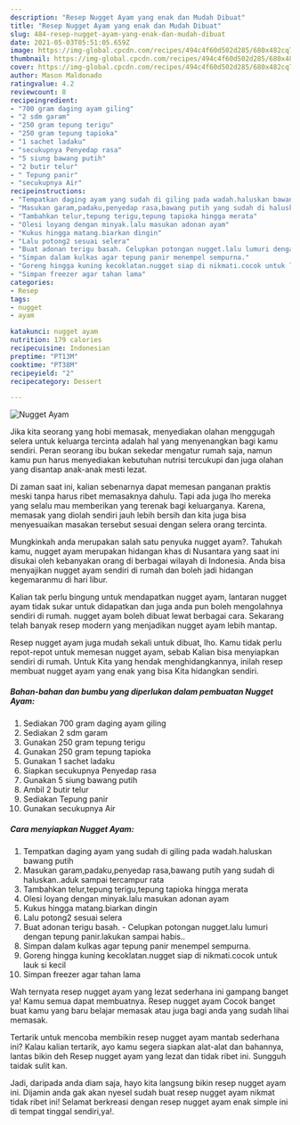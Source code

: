 ```yaml
---
description: "Resep Nugget Ayam yang enak dan Mudah Dibuat"
title: "Resep Nugget Ayam yang enak dan Mudah Dibuat"
slug: 484-resep-nugget-ayam-yang-enak-dan-mudah-dibuat
date: 2021-05-03T05:51:05.659Z
image: https://img-global.cpcdn.com/recipes/494c4f60d502d285/680x482cq70/nugget-ayam-foto-resep-utama.jpg
thumbnail: https://img-global.cpcdn.com/recipes/494c4f60d502d285/680x482cq70/nugget-ayam-foto-resep-utama.jpg
cover: https://img-global.cpcdn.com/recipes/494c4f60d502d285/680x482cq70/nugget-ayam-foto-resep-utama.jpg
author: Mason Maldonado
ratingvalue: 4.2
reviewcount: 8
recipeingredient:
- "700 gram daging ayam giling"
- "2 sdm garam"
- "250 gram tepung terigu"
- "250 gram tepung tapioka"
- "1 sachet ladaku"
- "secukupnya Penyedap rasa"
- "5 siung bawang putih"
- "2 butir telur"
- " Tepung panir"
- "secukupnya Air"
recipeinstructions:
- "Tempatkan daging ayam yang sudah di giling pada wadah.haluskan bawang putih"
- "Masukan garam,padaku,penyedap rasa,bawang putih yang sudah di haluskan..aduk sampai tercampur rata"
- "Tambahkan telur,tepung terigu,tepung tapioka hingga merata"
- "Olesi loyang dengan minyak.lalu masukan adonan ayam"
- "Kukus hingga matang.biarkan dingin"
- "Lalu potong2 sesuai selera"
- "Buat adonan terigu basah. Celupkan potongan nugget.lalu lumuri dengan tepung panir.lakukan sampai habis.."
- "Simpan dalam kulkas agar tepung panir menempel sempurna."
- "Goreng hingga kuning kecoklatan.nugget siap di nikmati.cocok untuk lauk si kecil"
- "Simpan freezer agar tahan lama"
categories:
- Resep
tags:
- nugget
- ayam

katakunci: nugget ayam 
nutrition: 179 calories
recipecuisine: Indonesian
preptime: "PT13M"
cooktime: "PT38M"
recipeyield: "2"
recipecategory: Dessert

---
```



![Nugget Ayam](https://img-global.cpcdn.com/recipes/494c4f60d502d285/680x482cq70/nugget-ayam-foto-resep-utama.jpg)

Jika kita seorang yang hobi memasak, menyediakan olahan menggugah selera untuk keluarga tercinta adalah hal yang menyenangkan bagi kamu sendiri. Peran seorang ibu bukan sekedar mengatur rumah saja, namun kamu pun harus menyediakan kebutuhan nutrisi tercukupi dan juga olahan yang disantap anak-anak mesti lezat.

Di zaman  saat ini, kalian sebenarnya dapat memesan panganan praktis meski tanpa harus ribet memasaknya dahulu. Tapi ada juga lho mereka yang selalu mau memberikan yang terenak bagi keluarganya. Karena, memasak yang diolah sendiri jauh lebih bersih dan kita juga bisa menyesuaikan masakan tersebut sesuai dengan selera orang tercinta. 



Mungkinkah anda merupakan salah satu penyuka nugget ayam?. Tahukah kamu, nugget ayam merupakan hidangan khas di Nusantara yang saat ini disukai oleh kebanyakan orang di berbagai wilayah di Indonesia. Anda bisa menyajikan nugget ayam sendiri di rumah dan boleh jadi hidangan kegemaranmu di hari libur.

Kalian tak perlu bingung untuk mendapatkan nugget ayam, lantaran nugget ayam tidak sukar untuk didapatkan dan juga anda pun boleh mengolahnya sendiri di rumah. nugget ayam boleh dibuat lewat berbagai cara. Sekarang telah banyak resep modern yang menjadikan nugget ayam lebih mantap.

Resep nugget ayam juga mudah sekali untuk dibuat, lho. Kamu tidak perlu repot-repot untuk memesan nugget ayam, sebab Kalian bisa menyiapkan sendiri di rumah. Untuk Kita yang hendak menghidangkannya, inilah resep membuat nugget ayam yang enak yang bisa Kita hidangkan sendiri.

<!--inarticleads1-->

##### Bahan-bahan dan bumbu yang diperlukan dalam pembuatan Nugget Ayam:

1. Sediakan 700 gram daging ayam giling
1. Sediakan 2 sdm garam
1. Gunakan 250 gram tepung terigu
1. Gunakan 250 gram tepung tapioka
1. Gunakan 1 sachet ladaku
1. Siapkan secukupnya Penyedap rasa
1. Gunakan 5 siung bawang putih
1. Ambil 2 butir telur
1. Sediakan  Tepung panir
1. Gunakan secukupnya Air




<!--inarticleads2-->

##### Cara menyiapkan Nugget Ayam:

1. Tempatkan daging ayam yang sudah di giling pada wadah.haluskan bawang putih
1. Masukan garam,padaku,penyedap rasa,bawang putih yang sudah di haluskan..aduk sampai tercampur rata
1. Tambahkan telur,tepung terigu,tepung tapioka hingga merata
1. Olesi loyang dengan minyak.lalu masukan adonan ayam
1. Kukus hingga matang.biarkan dingin
1. Lalu potong2 sesuai selera
1. Buat adonan terigu basah. - Celupkan potongan nugget.lalu lumuri dengan tepung panir.lakukan sampai habis..
1. Simpan dalam kulkas agar tepung panir menempel sempurna.
1. Goreng hingga kuning kecoklatan.nugget siap di nikmati.cocok untuk lauk si kecil
1. Simpan freezer agar tahan lama




Wah ternyata resep nugget ayam yang lezat sederhana ini gampang banget ya! Kamu semua dapat membuatnya. Resep nugget ayam Cocok banget buat kamu yang baru belajar memasak atau juga bagi anda yang sudah lihai memasak.

Tertarik untuk mencoba membikin resep nugget ayam mantab sederhana ini? Kalau kalian tertarik, ayo kamu segera siapkan alat-alat dan bahannya, lantas bikin deh Resep nugget ayam yang lezat dan tidak ribet ini. Sungguh taidak sulit kan. 

Jadi, daripada anda diam saja, hayo kita langsung bikin resep nugget ayam ini. Dijamin anda gak akan nyesel sudah buat resep nugget ayam nikmat tidak ribet ini! Selamat berkreasi dengan resep nugget ayam enak simple ini di tempat tinggal sendiri,ya!.

